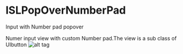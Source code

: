 ISLPopOverNumberPad
===================

Input with Number pad popover

Numer input view with custom Number pad.The view is a sub class of UIbutton
![alt tag](https://raw.github.com/EldhoseIssac/ISLPopOverNumberPad/master/screenShot.png)
